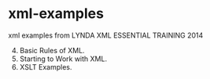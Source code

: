 xml-examples
============

xml examples from LYNDA XML ESSENTIAL TRAINING 2014

04. Basic Rules of XML.
05. Starting to Work with XML.
09. XSLT Examples.
